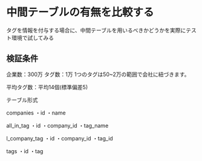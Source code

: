 # 中間テーブルの有無を比較する

タグを情報を付与する場合に、中間テーブルを用いるべきかどうかを実際にテスト環境で試してみる

## 検証条件

企業数：300万
タグ数：1万
1つのタグは50~2万の範囲で会社に紐づきます。

平均タグ数：平均14個(標準偏差5)

テーブル形式

companies
・id
・name

all_in_tag
・id
・company_id
・tag_name

l_company_tag
・id
・company_id
・tag_id

tags
・id
・tag

